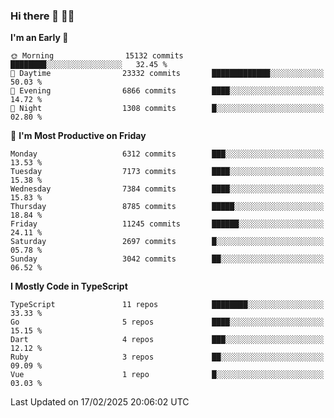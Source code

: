### Hi there 👋 🧑‍💻



<!--START_SECTION:waka-->
**I'm an Early 🐤** 

```text
🌞 Morning                15132 commits       ████████░░░░░░░░░░░░░░░░░   32.45 % 
🌆 Daytime                23332 commits       █████████████░░░░░░░░░░░░   50.03 % 
🌃 Evening                6866 commits        ████░░░░░░░░░░░░░░░░░░░░░   14.72 % 
🌙 Night                  1308 commits        █░░░░░░░░░░░░░░░░░░░░░░░░   02.80 % 
```
📅 **I'm Most Productive on Friday** 

```text
Monday                   6312 commits        ███░░░░░░░░░░░░░░░░░░░░░░   13.53 % 
Tuesday                  7173 commits        ████░░░░░░░░░░░░░░░░░░░░░   15.38 % 
Wednesday                7384 commits        ████░░░░░░░░░░░░░░░░░░░░░   15.83 % 
Thursday                 8785 commits        █████░░░░░░░░░░░░░░░░░░░░   18.84 % 
Friday                   11245 commits       ██████░░░░░░░░░░░░░░░░░░░   24.11 % 
Saturday                 2697 commits        █░░░░░░░░░░░░░░░░░░░░░░░░   05.78 % 
Sunday                   3042 commits        ██░░░░░░░░░░░░░░░░░░░░░░░   06.52 % 
```


**I Mostly Code in TypeScript** 

```text
TypeScript               11 repos            ████████░░░░░░░░░░░░░░░░░   33.33 % 
Go                       5 repos             ████░░░░░░░░░░░░░░░░░░░░░   15.15 % 
Dart                     4 repos             ███░░░░░░░░░░░░░░░░░░░░░░   12.12 % 
Ruby                     3 repos             ██░░░░░░░░░░░░░░░░░░░░░░░   09.09 % 
Vue                      1 repo              █░░░░░░░░░░░░░░░░░░░░░░░░   03.03 % 
```




 Last Updated on 17/02/2025 20:06:02 UTC
<!--END_SECTION:waka-->



